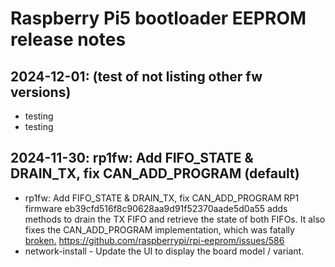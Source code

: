 # Raspberry Pi5 bootloader EEPROM release notes

## 2024-12-01: (test of not listing other fw versions)

* testing
* testing

## 2024-11-30: rp1fw: Add FIFO_STATE & DRAIN_TX, fix CAN_ADD_PROGRAM (default)

* rp1fw: Add FIFO_STATE & DRAIN_TX, fix CAN_ADD_PROGRAM
  RP1 firmware eb39cfd516f8c90628aa9d91f52370aade5d0a55 adds methods
  to drain the TX FIFO and retrieve the state of both FIFOs. It also
  fixes the CAN_ADD_PROGRAM implementation, which was fatally [broken.](https://github.com/raspberrypi/rpi-eeprom/issues/586) https://github.com/raspberrypi/rpi-eeprom/issues/586
* network-install - Update the UI to display the board model / variant.
